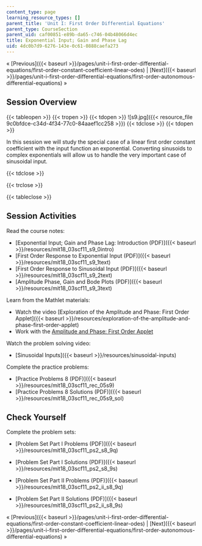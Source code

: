 ```yaml
---
content_type: page
learning_resource_types: []
parent_title: 'Unit I: First Order Differential Equations'
parent_type: CourseSection
parent_uid: caf00851-e89b-da65-c746-04b48066d4ec
title: Exponential Input; Gain and Phase Lag
uid: 4dc0b7d9-6276-143e-0c61-0888caefa273
---
```


« [Previous]({{< baseurl >}}/pages/unit-i-first-order-differential-equations/first-order-constant-coefficient-linear-odes) | [Next]({{< baseurl >}}/pages/unit-i-first-order-differential-equations/first-order-autonomous-differential-equations) »

Session Overview
----------------

{{< tableopen >}}
{{< tropen >}}
{{< tdopen >}}
![s9.jpg]({{< resource_file 9c0bfdce-c34d-4f34-77c0-84aaef1cc258 >}})
{{< tdclose >}}
{{< tdopen >}}


In this session we will study the special case of a linear first order constant coefficient with the input function an exponential. Converting sinusoids to complex exponentials will allow us to handle the very important case of sinusoidal input.


{{< tdclose >}}

{{< trclose >}}

{{< tableclose >}}

Session Activities
------------------

Read the course notes:

*   [Exponential Input; Gain and Phase Lag: Introduction (PDF)]({{< baseurl >}}/resources/mit18_03scf11_s9_0intro)
*   [First Order Response to Exponential Input (PDF)]({{< baseurl >}}/resources/mit18_03scf11_s9_1text)
*   [First Order Response to Sinusoidal Input (PDF)]({{< baseurl >}}/resources/mit18_03scf11_s9_2text)
*   [Amplitude Phase, Gain and Bode Plots (PDF)]({{< baseurl >}}/resources/mit18_03scf11_s9_3text)

Learn from the Mathlet materials:

*   Watch the video [Exploration of the Amplitude and Phase: First Order Applet]({{< baseurl >}}/resources/exploration-of-the-amplitude-and-phase-first-order-applet)
*   Work with the [Amplitude and Phase: First Order Applet](/ans7870/18/18.03SC/ampPhaseFirstOrder.html "Open in a new window.")

Watch the problem solving video:

*   [Sinusoidal Inputs]({{< baseurl >}}/resources/sinusoidal-inputs)

Complete the practice problems:

*   [Practice Problems 8 (PDF)]({{< baseurl >}}/resources/mit18_03scf11_rec_05s9)
*   [Practice Problems 8 Solutions (PDF)]({{< baseurl >}}/resources/mit18_03scf11_rec_05s9_sol)

Check Yourself
--------------

Complete the problem sets:

*   [Problem Set Part I Problems (PDF)]({{< baseurl >}}/resources/mit18_03scf11_ps2_s8_9q)
*   [Problem Set Part I Solutions (PDF)]({{< baseurl >}}/resources/mit18_03scf11_ps2_s8_9s)
  
*   [Problem Set Part II Problems (PDF)]({{< baseurl >}}/resources/mit18_03scf11_ps2_ii_s8_9q)
*   [Problem Set Part II Solutions (PDF)]({{< baseurl >}}/resources/mit18_03scf11_ps2_ii_s8_9s)

« [Previous]({{< baseurl >}}/pages/unit-i-first-order-differential-equations/first-order-constant-coefficient-linear-odes) | [Next]({{< baseurl >}}/pages/unit-i-first-order-differential-equations/first-order-autonomous-differential-equations) »